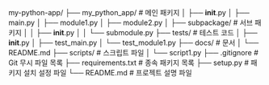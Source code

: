 my-python-app/
├── my_python_app/          # 메인 패키지
│   ├── __init__.py
│   ├── main.py
│   ├── module1.py
│   ├── module2.py
│   ├── subpackage/         # 서브 패키지
│   │   ├── __init__.py
│   │   └── submodule.py
├── tests/                  # 테스트 코드
│   ├── __init__.py
│   ├── test_main.py
│   └── test_module1.py
├── docs/                   # 문서
│   └── README.md
├── scripts/                # 스크립트 파일
│   └── script1.py
├── .gitignore              # Git 무시 파일 목록
├── requirements.txt        # 종속 패키지 목록
├── setup.py                # 패키지 설치 설정 파일
└── README.md               # 프로젝트 설명 파일
